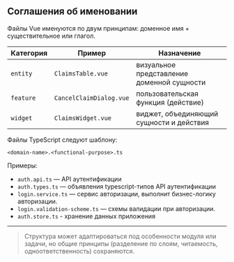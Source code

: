 ## Соглашения об именовании

Файлы Vue именуются по двум принципам: доменное имя + существительное или глагол.

| Категория | Пример                        | Назначение                                 |
| --------- | ----------------------------- | ------------------------------------------ |
| `entity`  | `ClaimsTable.vue`       | визуальное представление доменной сущности |
| `feature` | `CancelClaimDialog.vue` | пользовательская функция (действие)        |
| `widget`  | `ClaimsWidget.vue`      | виджет, объединяющий сущности и действия   |


Файлы TypeScript следуют шаблону:

```
<domain-name>.<functional-purpose>.ts
```

Примеры:

* `auth.api.ts` — API аутентификации
* `auth.types.ts` — объявления typescript-типов API аутентификации
* `login.service.ts` — сервис авторизации, выполнит бизнес-логику авторизации.
* `login.validation-scheme.ts` — схемы валидации при авторизации.
* `auth.store.ts` - хранение данных приложения

---

> Структура может адаптироваться под особенности модуля или задачи, но общие принципы (разделение по слоям, читаемость, одноответственность) сохраняются.